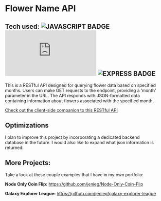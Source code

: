 # Flower Name API

### 

## Tech used: ![JAVASCRIPT BADGE](https://img.shields.io/static/v1?label=|&message=JAVASCRIPT&color=3c7f5d&style=plastic&logo=javascript) ![NODE BADGE](https://img.shields.io/static/v1?label=|&message=NODE&color=3c7f5d&style=plastic&logo=node.js) ![EXPRESS BADGE](https://img.shields.io/static/v1?label=|&message=EXPRESS&color=3c7f5d&style=plastic&logo=express)

This is a RESTful API designed for querying flower data based on specified months. Users can make GET requests to the endpoint, providing a 'month' parameter in the URL. The API responds with JSON-formatted data containing information about flowers associated with the specified month.

[Check out the client-side companion to this RESTful API](https://github.com/jenieg/flower-name-client)

## Optimizations

I plan to improve this project by incorporating a dedicated backend database in the future. I would also like to expand what json information is returned.

## More Projects:

Take a look at these couple examples that I have in my own portfolio:

**Node Only Coin Flip:** https://github.com/jenieg/Node-Only-Coin-Flip

**Galaxy Explorer League:** https://github.com/jenieg/galaxy-explorer-league

